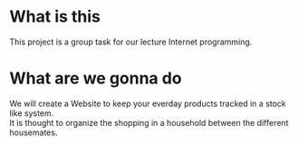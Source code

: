 # What is this
This project is a group task for our lecture Internet programming. 

# What are we gonna do
We will create a Website to keep your everday products tracked in a stock like system.  
It is thought to organize the shopping in a household between the different housemates.
